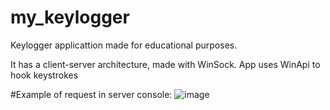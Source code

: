 # my_keylogger

Keylogger applicattion made for educational purposes.

It has a client-server architecture, made with WinSock.
App uses WinApi to hook keystrokes

#Example of request in server console:
![image](https://github.com/DaniilUbica/my_keylogger/assets/102466617/b3ee07e1-2fe0-4fd3-9fc2-7bfed38680d9)
